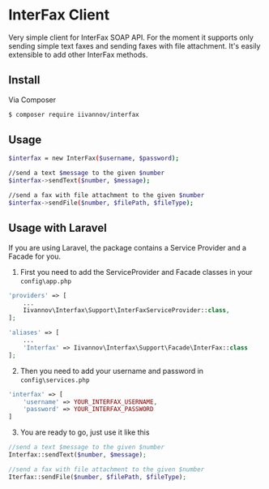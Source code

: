 # InterFax Client

Very simple client for InterFax SOAP API. For the moment it supports only sending simple text faxes and sending faxes with file attachment.
It's easily extensible to add other InterFax methods.

## Install

Via Composer

``` bash
$ composer require iivannov/interfax
```

## Usage

``` bash
$interfax = new InterFax($username, $password);

//send a text $message to the given $number
$interfax->sendText($number, $message);

//send a fax with file attachment to the given $number
$interfax->sendFile($number, $filePath, $fileType);
```



## Usage with Laravel

If you are using Laravel, the package contains a Service Provider and a Facade for you.

1. First you need to add the ServiceProvider and Facade classes in your `config\app.php`

``` php
'providers' => [
    ...
    Iivannov\Interfax\Support\InterFaxServiceProvider::class,
];

'aliases' => [
    ...
    'Interfax' => Iivannov\Interfax\Support\Facade\InterFax::class
];
```

2. Then you need to add your username and password in `config\services.php`

``` php
'interfax' => [
    'username' => YOUR_INTERFAX_USERNAME,
    'password' => YOUR_INTERFAX_PASSWORD
]
```

3. You are ready to go, just use it like this


``` php
//send a text $message to the given $number
Interfax::sendText($number, $message);

//send a fax with file attachment to the given $number
Iterfax::sendFile($number, $filePath, $fileType);

```
